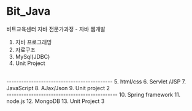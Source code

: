 # Bit_Java
비트교육센터 자바 전문가과정 - 자바 웹개발
<br>
1. 자바 프로그래밍
2. 자료구조
3. MySql(JDBC)
4. Unit Project
<br>
-------------------------------------------
5. html/css
6. Servlet /JSP
7. JavaScript
8. AJax/Json
9. Unit project 2
<br>
---------------------------------------------
10. Spring framework
11. node.js
12. MongoDB
13. Unit Project 3
